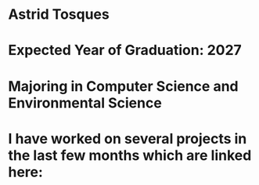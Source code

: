 # Astrid Tosques
# Expected Year of Graduation: 2027
# Majoring in Computer Science and Environmental Science
# I have worked on several projects in the last few months which are linked here: